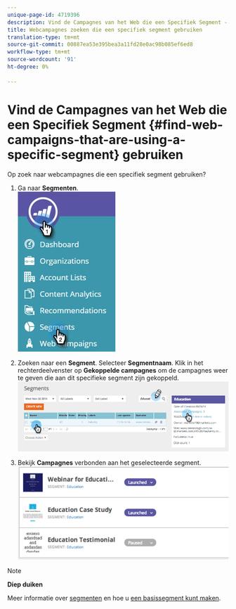 ```yaml
---
unique-page-id: 4719396
description: Vind de Campagnes van het Web die een Specifiek Segment - Marketo Docs - de Documentatie van het Product gebruiken
title: Webcampagnes zoeken die een specifiek segment gebruiken
translation-type: tm+mt
source-git-commit: 00887ea53e395bea3a11fd28e0ac98b085ef6ed8
workflow-type: tm+mt
source-wordcount: '91'
ht-degree: 0%

---
```



# Vind de Campagnes van het Web die een Specifiek Segment {#find-web-campaigns-that-are-using-a-specific-segment} gebruiken

Op zoek naar webcampagnes die een specifiek segment gebruiken?

1. Ga naar **Segmenten**.\
   ![](assets/new-dropdown-segments-hand-1.jpg)

1. Zoeken naar een **Segment**. Selecteer **Segmentnaam**. Klik in het rechterdeelvenster op **Gekoppelde campagnes** om de campagnes weer te geven die aan dit specifieke segment zijn gekoppeld.\
   ![](assets/image2014-11-26-14-21-59.png)

1. Bekijk **Campagnes** verbonden aan het geselecteerde segment.\
   ![](assets/image2014-11-26-14-3a25-3a30.png)

>[!NOTE]
>
>**Diep duiken**
>
>Meer informatie over [segmenten](web-segments.md) en hoe u [een basissegment kunt maken](create-a-basic-web-segment.md).

